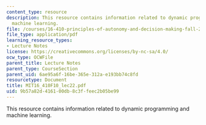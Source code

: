 ```yaml
---
content_type: resource
description: This resource contains information related to dynamic programming and
  machine learning.
file: /courses/16-410-principles-of-autonomy-and-decision-making-fall-2010/9b57a82d416100db8c3ffeec2b05be99_MIT16_410F10_lec22.pdf
file_type: application/pdf
learning_resource_types:
- Lecture Notes
license: https://creativecommons.org/licenses/by-nc-sa/4.0/
ocw_type: OCWFile
parent_title: Lecture Notes
parent_type: CourseSection
parent_uid: 6ae95a6f-16be-365e-312a-e193bb74c8fd
resourcetype: Document
title: MIT16_410F10_lec22.pdf
uid: 9b57a82d-4161-00db-8c3f-feec2b05be99
---
```

This resource contains information related to dynamic programming and machine learning.